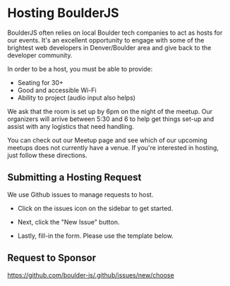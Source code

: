 # Hosting BoulderJS

BoulderJS often relies on local Boulder tech companies to act as hosts for our events. It's an excellent opportunity to engage with some of the brightest web developers in Denver/Boulder area and give back to the developer community.

In order to be a host, you must be able to provide:

- Seating for 30+
- Good and accessible Wi-Fi
- Ability to project (audio input also helps)

We ask that the room is set up by 6pm on the night of the meetup. Our organizers will arrive between 5:30 and 6 to help get things set-up and assist with any logistics that need handling.

You can check out our Meetup page and see which of our upcoming meetups does not currently have a venue. If you're interested in hosting, just follow these directions.

## Submitting a Hosting Request

We use Github issues to manage requests to host.

- Click on the issues icon on the sidebar to get started.

- Next, click the "New Issue" button.

- Lastly, fill-in the form. Please use the template below.

## Request to Sponsor

https://github.com/boulder-js/.github/issues/new/choose
